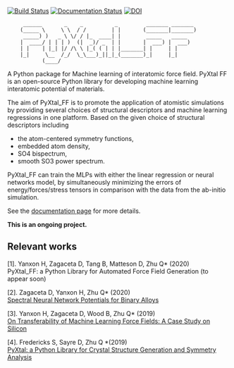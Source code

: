 [![Build Status](https://travis-ci.org/qzhu2017/PyXtal_FF.svg?branch=master)](https://travis-ci.org/qzhu2017/PyXtal_FF) [![Documentation Status](https://readthedocs.org/projects/pyxtal-ff/badge/?version=latest)](https://pyxtal-ff.readthedocs.io/en/latest/?badge=latest)
[![DOI](https://zenodo.org/badge/DOI/10.5281/zenodo.3839987.svg)](https://doi.org/10.5281/zenodo.3839987)




         ______       _    _          _         _______ _______ 
        (_____ \     \ \  / /        | |       (_______|_______)
         _____) )   _ \ \/ / |_  ____| |        _____   _____   
        |  ____/ | | | )  (|  _)/ _  | |       |  ___) |  ___)  
        | |    | |_| |/ /\ \ |_( ( | | |_______| |     | |      
        |_|     \__  /_/  \_\___)_||_|_(_______)_|     |_|      
               (____/  
               
A Python package for Machine learning of interatomic force field.
PyXtal FF is an open-source Python library for developing machine learning interatomic potential of materials. 

The aim of PyXtal_FF is to promote the application of atomistic simulations by providing several choices of structural descriptors and machine learning regressions in one platform. Based on the given choice of structural descriptors including 
- the atom-centered symmetry functions, 
- embedded atom density, 
- SO4 bispectrum, 
- smooth SO3 power spectrum. 

PyXtal\_FF can train the MLPs with either the linear regression or neural networks model, by simultaneously minimizing the errors of energy/forces/stress tensors in comparison with the data from the ab-initio simulation.

See the [documentation page](https://pyxtal-ff.readthedocs.io/en/latest/) for more details.

**This is an ongoing project.**

## Relevant works

[1]. Yanxon H, Zagaceta D, Tang B, Matteson D, Zhu Q* (2020)\
PyXtal\_FF: a Python Library for Automated Force Field Generation (to appear soon)

[2]. Zagaceta D, Yanxon H, Zhu Q* (2020) \
[Spectral Neural Network Potentials for Binary Alloys](http://arxiv.org/abs/2005.04332)

[3]. Yanxon H, Zagaceta D, Wood B, Zhu Q* (2019) \
[On Transferability of Machine Learning Force Fields: A Case Study on Silicon](https://arxiv.org/pdf/2001.00972.pdf)

[4]. Fredericks S, Sayre D, Zhu Q *(2019) \
[PyXtal: a Python Library for Crystal Structure Generation and Symmetry Analysis](https://arxiv.org/pdf/1911.11123.pdf)
